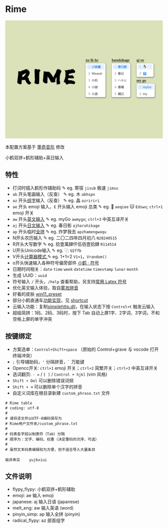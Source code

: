 # Rime

![](./image.jpg)

本配置方案基于 [墨奇音形](https://github.com/gaboolic/rime-shuangpin-fuzhuma) 修改

小鹤双拼+鹤形辅助+英日输入

## 特性

- 打词时插入鹤形作辅助码 ✎ eg. 寄宿 `jisub` 极速 `jimsu`
- `ab` 开头笔画输入（反查） ✎ eg. 木 `abhspn`
- `az` 开头[组字](https://github.com/mirtlecn/rime-radical-pinyin)输入（反查） ✎ eg. 晶 `azririri`
- `ae` 开头 emoji 输入，`E` 开头输入 emoji 总类 ✎ eg. 🐧 `aeqiee` 🐱 `Edswu`; `ctrl+1` emoji 开关
- `aw` 开头[英文输入](https://github.com/tumuyan/rime-melt) ✎ eg. myGo `awmygo`; `ctrl+3` 中英互译开关
- `aj` 开头[日文输入](https://github.com/gkovacs/rime-japanese) ✎ eg. 春日影 `ajharuhikage` 
- `ap` 开头临时[全拼](https://github.com/iDvel/rime-ice) ✎ eg. 炸梦我去 `apzhamengwoqu`
- N开头农历输入 ✎ eg. 二〇二四年四月初八 `N20240515`
- R开头大写数字 ✎ eg. 拾壹萬肆仟伍佰壹拾肆 `R114514`
- U开头Unicode输入 ✎ eg. ⿻ `U2ffb`
- V开头[计算器模式 ](https://github.com/gaboolic/rime-shuangpin-fuzhuma/blob/main/md/calc.md) ✎ eg. 1+1=2 `V1+1`，`Vrandom()`
- o开头快速输入各种符号偏旁部件 [小鹤 · 符号](https://flypy.cc/#/fh)
- 日期时间相关：`date` `time` `week` `datetime` `timestamp` `lunar` `month`
- 生成 UUID：`uuid`
- 符号输入 `/` 开头，`/help` 查看帮助，另支持[常用 Latex 符号](https://github.com/wklchris/Rime-latex-symbols) 
- 优化英文输入体验，取自[雾凇拼音](https://dvel.me/posts/make-rime-en-better/)
- 好看的皮肤 [win11_preset](https://github.com/LufsX/rime)
- 部分小鹤直通车[功能实现](https://github.com/kchen0x/rime-crane)，见 [shortcut](./lua/xhup/shortcut_translator.lua)
- 云输入功能：复制[simplehttp.dll](https://github.com/hchunhui/librime-cloud)，在输入状态下按 `Control+t` 触发云输入
- 超级简拼：1码、2码、3码时，按下 Tab 自动上屏1字、2字词、3字词，不和空格上屏的单字冲突

## 按键绑定

- 方案选单：`Control+Shift+space` （原始的 Control+grave 与 vscode 打开终端冲突）
- `;` 引导辅助码，`'` 分隔拼音，``` ` ``` 万能键
- Opencc开关: `ctrl+1` emoji 开关；`ctrl+2` 简繁开关；`ctrl+3` 中英互译开关
- 选词翻页: `- =` / `[ ]` / `Control + hjkl` (vim 风格)
- `Shift + Del` 可以删除错误词频 
- `Shift + ⌫` 可以删除单个汉字的拼音
- 自定义词库在根目录新建 `custom_phrase.txt` 文件

```
# Rime table
# coding: utf-8
#
# 请将该文件以UTF-8编码保存为
# Rime用户文件夹/custom_phrase.txt
#
# 码表各字段以制表符（Tab）分隔
# 顺序为：文字、编码、权重（决定重码的次序、可选）
#
# 虽然文本码表编辑较为方便，但不适合导入大量条目

榆井希实	yujkxiui
```

## 文件说明

- flypy_flypy: 小鹤双拼+鹤形辅助
- emoji: ae 输入 emoji
- japanese: aj 输入日语 (japanese)
- melt_eng: aw 输入英语 (word)
- pinyin_simp: ap 输入全拼 (pinyin)
- radical_flypy: az 部首组字
